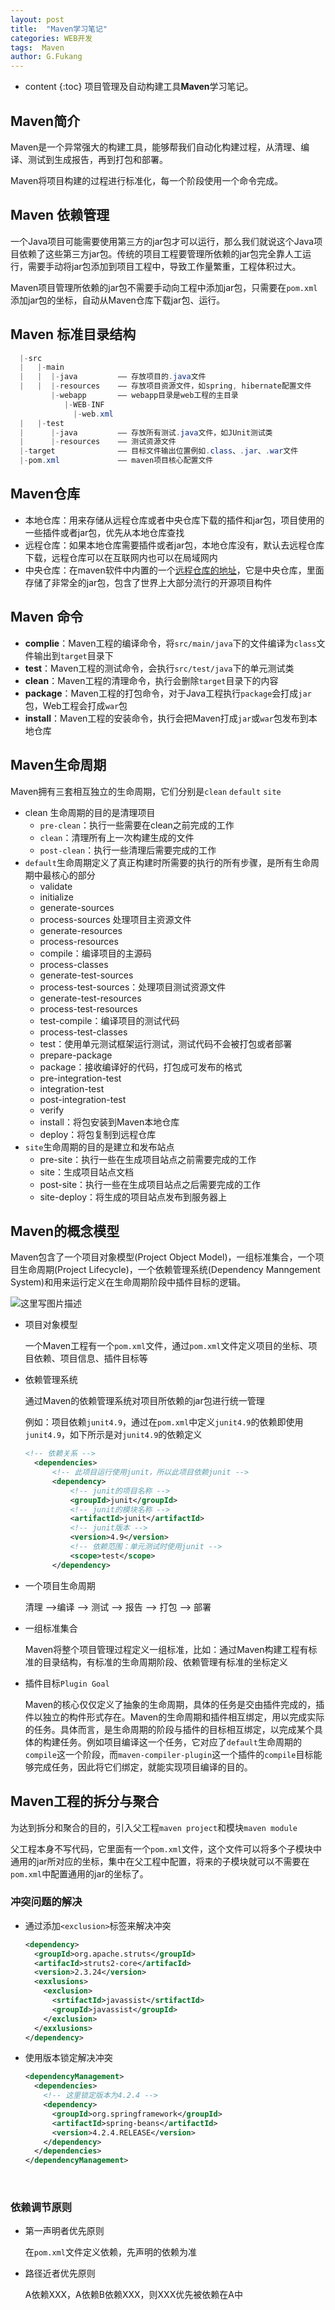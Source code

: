 ```yaml
---
layout: post
title:  "Maven学习笔记"
categories: WEB开发
tags:  Maven
author: G.Fukang
---
```

* content
{:toc}
项目管理及自动构建工具**Maven**学习笔记。



## Maven简介

Maven是一个异常强大的构建工具，能够帮我们自动化构建过程，从清理、编译、测试到生成报告，再到打包和部署。

Maven将项目构建的过程进行标准化，每一个阶段使用一个命令完成。

## Maven 依赖管理

一个Java项目可能需要使用第三方的jar包才可以运行，那么我们就说这个Java项目依赖了这些第三方jar包。传统的项目工程要管理所依赖的jar包完全靠人工运行，需要手动将jar包添加到项目工程中，导致工作量繁重，工程体积过大。

Maven项目管理所依赖的jar包不需要手动向工程中添加jar包，只需要在`pom.xml`添加jar包的坐标，自动从Maven仓库下载jar包、运行。

## Maven 标准目录结构

```java
  |-src
  |   |-main
  |   |  |-java        	—— 存放项目的.java文件
  |   |  |-resources    —— 存放项目资源文件，如spring, hibernate配置文件
         |-webapp       —— webapp目录是web工程的主目录
            |-WEB-INF
              |-web.xml
  |   |-test
  |      |-java         —— 存放所有测试.java文件，如JUnit测试类
  |      |-resources    —— 测试资源文件
  |-target              —— 目标文件输出位置例如.class、.jar、.war文件
  |-pom.xml             —— maven项目核心配置文件
```

## Maven仓库

- 本地仓库：用来存储从远程仓库或者中央仓库下载的插件和jar包，项目使用的一些插件或者jar包，优先从本地仓库查找
- 远程仓库：如果本地仓库需要插件或者jar包，本地仓库没有，默认去远程仓库下载，远程仓库可以在互联网内也可以在局域网内
- 中央仓库：在maven软件中内置的一个[远程仓库的地址](http://repo1.maven.org/maven2)，它是中央仓库，里面存储了非常全的jar包，包含了世界上大部分流行的开源项目构件

## Maven 命令

- **complie**：Maven工程的编译命令，将`src/main/java`下的文件编译为`class`文件输出到`target`目录下
- **test**：Maven工程的测试命令，会执行`src/test/java`下的单元测试类
- **clean**：Maven工程的清理命令，执行会删除`target`目录下的内容
- **package**：Maven工程的打包命令，对于Java工程执行`package`会打成`jar`包，Web工程会打成`war`包
- **install**：Maven工程的安装命令，执行会把Maven打成`jar`或`war`包发布到本地仓库

## Maven生命周期

Maven拥有三套相互独立的生命周期，它们分别是`clean` `default` `site`

- clean 生命周期的目的是清理项目
  - `pre-clean`：执行一些需要在clean之前完成的工作
  - `clean`：清理所有上一次构建生成的文件
  - `post-clean`：执行一些清理后需要完成的工作
- `default`生命周期定义了真正构建时所需要的执行的所有步骤，是所有生命周期中最核心的部分
  - validate
  - initialize
  - generate-sources
  - process-sources 处理项目主资源文件
  - generate-resources
  - process-resources
  - compile：编译项目的主源码
  - process-classes
  - generate-test-sources
  - process-test-sources：处理项目测试资源文件
  - generate-test-resources
  - process-test-resources
  - test-compile：编译项目的测试代码
  - process-test-classes
  - test：使用单元测试框架运行测试，测试代码不会被打包或者部署
  - prepare-package
  - package：接收编译好的代码，打包成可发布的格式
  - pre-integration-test
  - integration-test
  - post-integration-test
  - verify
  - install：将包安装到Maven本地仓库
  - deploy：将包复制到远程仓库
- `site`生命周期的目的是建立和发布站点
  - pre-site：执行一些在生成项目站点之前需要完成的工作
  - site：生成项目站点文档
  - post-site：执行一些在生成项目站点之后需要完成的工作
  - site-deploy：将生成的项目站点发布到服务器上

## Maven的概念模型

Maven包含了一个项目对象模型(Project Object Model)，一组标准集合，一个项目生命周期(Project Lifecycle)，一个依赖管理系统(Dependency Manngement System)和用来运行定义在生命周期阶段中插件目标的逻辑。

![这里写图片描述](http://img.blog.csdn.net/20180307201202864?watermark/2/text/aHR0cDovL2Jsb2cuY3Nkbi5uZXQvYW5vbnltb3VzRw==/font/5a6L5L2T/fontsize/400/fill/I0JBQkFCMA==/dissolve/70)

- 项目对象模型

  一个Maven工程有一个`pom.xml`文件，通过`pom.xml`文件定义项目的坐标、项目依赖、项目信息、插件目标等

- 依赖管理系统

  通过Maven的依赖管理系统对项目所依赖的jar包进行统一管理

  例如：项目依赖`junit4.9`，通过在`pom.xml`中定义`junit4.9`的依赖即使用`junit4.9`，如下所示是对`junit4.9`的依赖定义

  ```xml
  <!-- 依赖关系 -->
  	<dependencies>
  		<!-- 此项目运行使用junit，所以此项目依赖junit -->
  		<dependency>
  			<!-- junit的项目名称 -->
  			<groupId>junit</groupId>
  			<!-- junit的模块名称 -->
  			<artifactId>junit</artifactId>
  			<!-- junit版本 -->
  			<version>4.9</version>
  			<!-- 依赖范围：单元测试时使用junit -->
  			<scope>test</scope>
  		</dependency>
  ```

- 一个项目生命周期

  清理 -->编译 --> 测试 --> 报告 --> 打包 --> 部署

- 一组标准集合

  Maven将整个项目管理过程定义一组标准，比如：通过Maven构建工程有标准的目录结构，有标准的生命周期阶段、依赖管理有标准的坐标定义

- 插件目标`Plugin Goal`

  Maven的核心仅仅定义了抽象的生命周期，具体的任务是交由插件完成的，插件以独立的构件形式存在。Maven的生命周期和插件相互绑定，用以完成实际的任务。具体而言，是生命周期的阶段与插件的目标相互绑定，以完成某个具体的构建任务。例如项目编译这一个任务，它对应了`default`生命周期的`compile`这一个阶段，而`maven-compiler-plugin`这一个插件的`compile`目标能够完成任务，因此将它们绑定，就能实现项目编译的目的。

## Maven工程的拆分与聚合

为达到拆分和聚合的目的，引入父工程`maven project`和模块`maven module`

父工程本身不写代码，它里面有一个`pom.xml`文件，这个文件可以将多个子模块中通用的jar所对应的坐标，集中在父工程中配置，将来的子模块就可以不需要在`pom.xml`中配置通用的jar的坐标了。

### 冲突问题的解决

- 通过添加`<exclusion>`标签来解决冲突

  ```xml
  <dependency>
    <groupId>org.apache.struts</groupId>
    <artifacId>struts2-core</artifacId>
    <version>2.3.24</version>
    <exxlusions>
      <exclusion>
        <srtifactId>javassist</srtifactId>
        <groupId>javassist</groupId>
      </exclusion>
    </exxlusions>
  </dependency>
  ```

- 使用版本锁定解决冲突

  ```xml
  <dependencyManagement>
    <dependencies>
      <!-- 这里锁定版本为4.2.4 -->
      <dependency>
        <groupId>org.springframework</groupId>
        <artifactId>spring-beans</artifactId>
        <version>4.2.4.RELEASE</version>
      </dependency>
    </dependencies>
  </dependencyManagement>
  ```

  ​

### 依赖调节原则

- 第一声明者优先原则

  在`pom.xml`文件定义依赖，先声明的依赖为准

- 路径近者优先原则

  A依赖XXX，A依赖B依赖XXX，则XXX优先被依赖在A中

